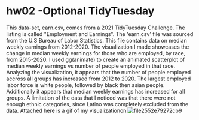 # hw02 -Optional TidyTuesday
This data-set, earn.csv, comes from a 2021 TidyTuesday Challenge. The listing is called "Employment and Earnings". The 'earn.csv' file was sourced from the U.S Bureau of Labor Statistics. This file contains data on median weekly earnings from 2012-2020. 
The visualization I made showcases the change in median weekly earnings for those who are employed, by race, from 2015-2020. I used gg(animate) to create an animated scatterplot of median weekly earnings vs number of people employed in that race. 
Analyzing the visualization, it appears that the number of people employed accross all groups has increased from 2012 to 2020. The largest employed labor force is white people, followed by black then asian people. Additionally it appears that median weekly earnings has increased for all groups.
A limitation of the data that I noticed was that there were not enough ethnic categories, since Latino was completely excluded from the data. 
Attached here is a gif of my visualizationon.![file2552e79272cb9](https://user-images.githubusercontent.com/105371806/174152607-ad1c02a6-b056-4a6f-8bc7-d263646aee5d.gif)
